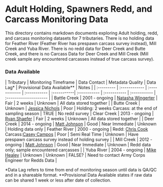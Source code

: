 # Adult Holding, Spawners Redd, and Carcass Monitoring Data

This directory contains markdown documents exploring Adult holding, redd, and carcass monitoring datasets for 7 tributaries. There is no holding  data for Feather River (Feather River has prespawn carcass survey instead), Mill Creek and Yuba River. There is no redd data for Deer Creek and Butte Creek, and there is no Carcass Data for Deer Creek and Mill Creek (Mill creek sample any encountered carcasses instead of true carcass survey). 


### Data Available

| Tributary | Monitoring Timeframe | Data Contact | Metadata Quality | Data Lag* | Provisional Data Available** | Notes | 
| :--------- | :------------ | :------------ | :----------- | :-----------| :----------- | :----------- | :----------- | :--------------------- | 
| Battle Creek | 2001 - ongoing | [Natasha Wingerter](mailto:natasha_wingerter@fws.gov)  | Fair | 2 weeks | Unknown | All data stored together |
| Butte Creek | Unknown | [Jessica Nichols](Jessica.Nichols@Wildlife.ca.gov) | Poor | Holding: 2 weeks Carcass: at the end of sampling season | TRUE | No redd survey
| Clear Creek | 2013 - ongoing | [Ryan Shaefer](mailto:rayn_a_schaefer@fws.gov)  | Fair | 2 weeks | Unknown | All data stored together | 
| Deer Creek | 2014 - ongoing | [Matt Johnson](mailto:Matt.Johnson@wildlife.ca.gov) | Good | Near Immediate  | Unknown | Holding data only 
| Feather River | 2000 - ongoing | Redd: [Chris Cook](mailto:Chris.Cook@water.ca.gov) Carcass:[Casey Campos](mailto:Casey.Campos@water.ca.gov) | Poor | Semi Real Time | Unknown | Have prespawn carcass survey instead of holding survey |
| Mill Creek | 2012 - ongoing | [Matt Johnson](mailto:Matt.Johnson@wildlife.ca.gov) | Good | Near Immediate | Unknown | Redd data only; sample encountered carcasses |
| Yuba River | 2004 - ongoing | [Mike Healey](mailto:Mike.Healey@wildlife.ca.gov) | Unknown | Unknown | FALSE? | Need to contact Army Corps Engineer for Redds Data  |

*Data Lag refers to time from end of monitoring season until data is QA/QC and in a shareable format. 
**Provisional Data Available states if raw data can be shared 1 week or less after date of collection.
 

